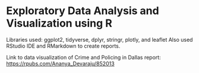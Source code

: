 # Exploratory Data Analysis and Visualization using R
Libraries used: ggplot2, tidyverse, dplyr, stringr, plotly, and leaflet
Also used RStudio IDE and RMarkdown to create reports.

Link to data visualization of Crime and Policing in Dallas report:
https://rpubs.com/Ananya_Devaraju/852013
